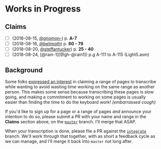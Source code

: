 [//]: # ( -*- mode: markdown; mode: auto-fill; fill-column: 72; -*- )

# Works in Progress

## Claims

- [ ] (2018-08-15, [@gnomon-][gh-@gnomon-]) p. **A-7**
- [ ] (2018-08-16, [@belimoth][gh-@belimoth]) p. **60 - 79**
- [ ] (2018-08-20, [@steffantucker][gh-@steffantucker]) p. **25 - 40**
- [ ] (2018-08-24, [@rain-1][@gh-@rain1]) p.g A-111 to A-115 (Light5.asm)

[gh-@gnomon-]:
  https://github.com/gnomon-/

[gh-@belimoth]:
  https://github.com/belimoth/

[gh-@steffantucker]:
  https://github.com/steffantucker/

[gh-@rain-1]:
  https://github.com/rain-1/

## Background

Some folks [expressed an interest][masto-convo-claim-a-page-range] in
claiming a range of pages to transcribe while wanting to avoid wasting
time working on the same range as another person.  This makes some sense
because transcribing these pages is slow going, and making a commitment
to working on some pages is usually easier than finding the time to do
the keyboard work!  *(embarrassed cough)*

If you'd like to sign up for a page or a range of pages *and* announce
your intention to do so, please submit a PR with your name and range in
the **Claims** section above, on the [`master`][gh-master-branch]
branch.  I'll merge that ASAP.

When your transcription is done, please file a PR against the
[`integrate`][gh-integrate-branch] branch.  We'll work through that
together, with as short a feedback cycle as we can manage, and I'll
merge it back into `master` not long after.


[masto-convo-claim-a-page-range]:
  https://cybre.space/@jaycen/100555258849914926
  "@jaycen@cybre.space (2018-08-15 12:44):
  @gnomon I want to help transcribe furby.asm, but also don't want to
  waste time working on pages someone else has already done but not
  commited. Should we use the issues/wiki on github to 'claim' pages
  we're working on?"

[gh-master-branch]:
  https://github.com/gnomon-/furby-source

[gh-integrate-branch]:
  https://github.com/gnomon-/furby-source/tree/integrate
